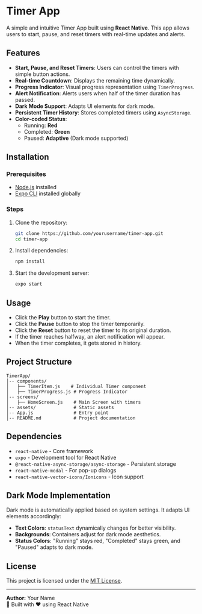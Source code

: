 # Timer App

A simple and intuitive Timer App built using **React Native**. This app allows users to start, pause, and reset timers with real-time updates and alerts.

## Features
- **Start, Pause, and Reset Timers**: Users can control the timers with simple button actions.
- **Real-time Countdown**: Displays the remaining time dynamically.
- **Progress Indicator**: Visual progress representation using `TimerProgress`.
- **Alert Notification**: Alerts users when half of the timer duration has passed.
- **Dark Mode Support**: Adapts UI elements for dark mode.
- **Persistent Timer History**: Stores completed timers using `AsyncStorage`.
- **Color-coded Status**:
  - Running: **Red**
  - Completed: **Green**
  - Paused: **Adaptive** (Dark mode supported)

## Installation
### Prerequisites
- [Node.js](https://nodejs.org/) installed
- [Expo CLI](https://docs.expo.dev/) installed globally

### Steps
1. Clone the repository:
   ```sh
   git clone https://github.com/yourusername/timer-app.git
   cd timer-app
   ```
2. Install dependencies:
   ```sh
   npm install
   ```
3. Start the development server:
   ```sh
   expo start
   ```

## Usage
- Click the **Play** button to start the timer.
- Click the **Pause** button to stop the timer temporarily.
- Click the **Reset** button to reset the timer to its original duration.
- If the timer reaches halfway, an alert notification will appear.
- When the timer completes, it gets stored in history.

## Project Structure
```
TimerApp/
│-- components/
│   ├── TimerItem.js    # Individual Timer component
│   ├── TimerProgress.js # Progress Indicator
│-- screens/
│   ├── HomeScreen.js    # Main Screen with timers
│-- assets/              # Static assets
│-- App.js               # Entry point
│-- README.md            # Project documentation
```

## Dependencies
- `react-native` - Core framework
- `expo` - Development tool for React Native
- `@react-native-async-storage/async-storage` - Persistent storage
- `react-native-modal` - For pop-up dialogs
- `react-native-vector-icons/Ionicons` - Icon support

## Dark Mode Implementation
Dark mode is automatically applied based on system settings. It adapts UI elements accordingly:
- **Text Colors**: `statusText` dynamically changes for better visibility.
- **Backgrounds**: Containers adjust for dark mode aesthetics.
- **Status Colors**: "Running" stays red, "Completed" stays green, and "Paused" adapts to dark mode.

## License
This project is licensed under the [MIT License](LICENSE).

---
**Author:** Your Name  
🚀 Built with ❤️ using React Native

